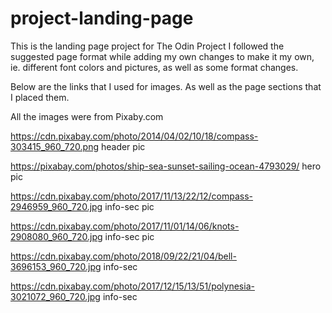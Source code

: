 # project-landing-page
This is the landing page project for The Odin Project
I followed the suggested page format while adding my own changes to make it
my own, ie. different font colors and pictures, as well as some format changes.

Below are the links that I used for images. As well as the page sections that I placed them.

All the images were from Pixaby.com

https://cdn.pixabay.com/photo/2014/04/02/10/18/compass-303415_960_720.png
header pic


https://pixabay.com/photos/ship-sea-sunset-sailing-ocean-4793029/
hero pic

https://cdn.pixabay.com/photo/2017/11/13/22/12/compass-2946959_960_720.jpg
info-sec pic

https://cdn.pixabay.com/photo/2017/11/01/14/06/knots-2908080_960_720.jpg
info-sec pic

https://cdn.pixabay.com/photo/2018/09/22/21/04/bell-3696153_960_720.jpg
info-sec

https://cdn.pixabay.com/photo/2017/12/15/13/51/polynesia-3021072_960_720.jpg
info-sec
